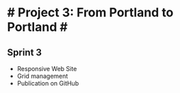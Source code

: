 <h1># Project 3: From Portland to Portland #</h1>

<h2>Sprint 3</h2>
<ul>
<li>Responsive Web Site</li>
<li>Grid management</li>
<li>Publication on GitHub</li>
</ul>




